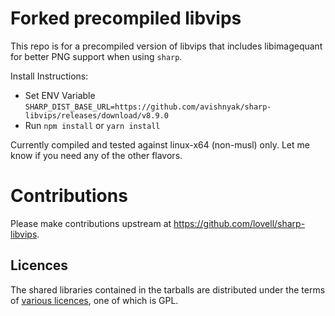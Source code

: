 # Forked precompiled libvips

This repo is for a precompiled version of libvips that includes libimagequant for better PNG support
when using `sharp`.

Install Instructions:
* Set ENV Variable `SHARP_DIST_BASE_URL=https://github.com/avishnyak/sharp-libvips/releases/download/v8.9.0`
* Run `npm install` or `yarn install`

Currently compiled and tested against linux-x64 (non-musl) only.  Let me know if you need any of the other flavors.

# Contributions

Please make contributions upstream at https://github.com/lovell/sharp-libvips.

## Licences

The shared libraries contained in the tarballs
are distributed under the terms of
[various licences](https://github.com/lovell/sharp-libvips/blob/master/THIRD-PARTY-NOTICES.md), one of which is GPL.